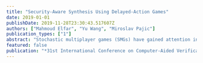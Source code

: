 ```yaml
---
title: "Security-Aware Synthesis Using Delayed-Action Games"
date: 2019-01-01
publishDate: 2019-11-28T23:30:43.517607Z
authors: ["Mahmoud Elfar", "Yu Wang", "Miroslav Pajic"]
publication_types: ["1"]
abstract: "Stochastic multiplayer games (SMGs) have gained attention in the field of strategy synthesis for multi-agent reactive systems. However, standard SMGs are limited to modeling systems where all agents have full knowledge of the state of the game. In this paper, we introduce delayed-action games (DAGs) formalism that simulates hidden-information games (HIGs) as SMGs, by eliminating hidden information by delaying a player's actions. The elimination of hidden information enables the usage of SMG off-the-shelf model checkers to implement HIGs. Furthermore, we demonstrate how a DAG can be decomposed into a number of independent subgames. Since each subgame can be independently explored, parallel computation can be utilized to reduce the model checking time, while alleviating the state space explosion problem that SMGs are notorious for. In addition, we propose a DAG-based framework for strategy synthesis and analysis. Finally, we demonstrate applicability of the DAG-based synthesis framework on a case study of a human-on-the-loop unmanned-aerial vehicle system that may be under stealthy attack, where the proposed framework is used to formally model, analyze and synthesize security-aware strategies for the system."
featured: false
publication: "*31st International Conference on Computer-Aided Verification (CAV)*"
---
```


